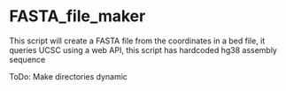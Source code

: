 # FASTA_file_maker

This script will create a FASTA file from the coordinates in a bed file, 
it queries UCSC using a web API, this script has hardcoded hg38 assembly sequence 

ToDo: Make directories dynamic
